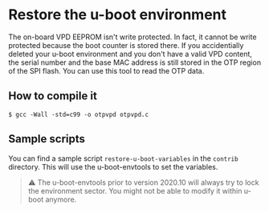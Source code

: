 # Restore the u-boot environment

The on-board VPD EEPROM isn't write protected. In fact, it cannot be write
protected because the boot counter is stored there. If you accidentially
deleted your u-boot environment and you don't have a valid VPD content, the
serial number and the base MAC address is still stored in the OTP region of
the SPI flash. You can use this tool to read the OTP data.

## How to compile it

    $ gcc -Wall -std=c99 -o otpvpd otpvpd.c

## Sample scripts

You can find a sample script `restore-u-boot-variables` in the `contrib`
directory. This will use the u-boot-envtools to set the variables.

> :warning: The u-boot-envtools prior to version 2020.10 will always try to
> lock the environment sector. You might not be able to modify it within
> u-boot anymore.
